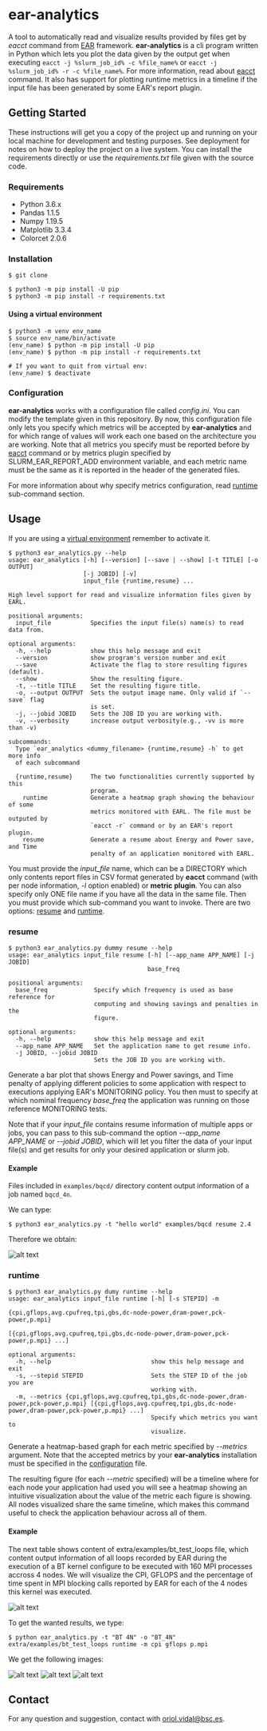 # ear-analytics

A tool to automatically read and visualize results provided by files get by 
_eacct_ command from [EAR](https://gitlab.bsc.es/ear_team/ear/-/wikis/home) framework.
**ear-analytics** is a cli program written in Python which lets you plot the data given by 
the output get when executing `eacct -j %slurm_job_id% -c %file_name%` or 
`eacct -j %slurm_job_id% -r -c %file_name%`. For more information, read about
[eacct](https://gitlab.bsc.es/ear_team/ear/-/wikis/Commands#energy-account-eacct) 
command. It also has support for plotting runtime metrics in a timeline if the input file has been generated by some EAR's report plugin.

## Getting Started

These instructions will get you a copy of the project up and running on your local machine for development and testing purposes. See deployment for notes on how to deploy the project on a live system.
You can install the requirements directly or use the *requirements.txt* file given with the source code.

### Requirements

- Python 3.6.x
- Pandas 1.1.5
- Numpy 1.19.5
- Matplotlib 3.3.4
- Colorcet 2.0.6


### Installation

`$ git clone`

```
$ python3 -m pip install -U pip
$ python3 -m pip install -r requirements.txt
```

#### Using a virtual environment

```
$ python3 -m venv env_name
$ source env_name/bin/activate
(env_name) $ python -m pip install -U pip
(env_name) $ python -m pip install -r requirements.txt

# If you want to quit from virtual env:
(env_name) $ deactivate
```

### Configuration

**ear-analytics** works with a configuration file called *config.ini*. You can modify the template given in this repository.
By now, this configuration file only lets you specify which metrics will be accepted by **ear-analytics** and for which range of values will work each one based on the architecture you are working.
Note that all metrics you specify must be reported before by [eacct](https://gitlab.bsc.es/ear_team/ear/-/wikis/Commands#energy-account-eacct) command or by metrics plugin specified by SLURM\_EAR\_REPORT\_ADD environment variable,
and each metric name must be the same as it is reported in the header of the generated files.

For more information about why specify metrics configuration, read [runtime](#runtime) sub-command section.

## Usage

If you are using a [virtual environment](#using-a-virtual-environment) remember to activate it.

```
$ python3 ear_analytics.py --help
usage: ear_analytics [-h] [--version] [--save | --show] [-t TITLE] [-o OUTPUT]
                     [-j JOBID] [-v]
                     input_file {runtime,resume} ...

High level support for read and visualize information files given by EARL.

positional arguments:
  input_file           Specifies the input file(s) name(s) to read data from.

optional arguments:
  -h, --help           show this help message and exit
  --version            show program's version number and exit
  --save               Activate the flag to store resulting figures (default).
  --show               Show the resulting figure.
  -t, --title TITLE    Set the resulting figure title.
  -o, --output OUTPUT  Sets the output image name. Only valid if `--save` flag
                       is set.
  -j, --jobid JOBID    Sets the JOB ID you are working with.
  -v, --verbosity      increase output verbosity(e.g., -vv is more than -v)

subcommands:
  Type `ear_analytics <dummy_filename> {runtime,resume} -h` to get more info
  of each subcommand

  {runtime,resume}     The two functionalities currently supported by this
                       program.
    runtime            Generate a heatmap graph showing the behaviour of some
                       metrics monitored with EARL. The file must be outputed by
                       `eacct -r` command or by an EAR's report plugin.
    resume             Generate a resume about Energy and Power save, and Time
                       penalty of an application monitored with EARL.
```

You must provide the *input_file* name, which can be a DIRECTORY which only contents report files in CSV format generated by **eacct** command  (with per node information, *-l* option enabled) or **metric plugin**. You can also specify only ONE file name if you have all the data in the same file.
Then you must provide which sub-command you want to invoke. There are two options: [resume](#resume) and [runtime](#runtime).

### resume

```
$ python3 ear_analytics.py dummy resume --help
usage: ear_analytics input_file resume [-h] [--app_name APP_NAME] [-j JOBID]
                                       base_freq

positional arguments:
  base_freq             Specify which frequency is used as base reference for
                        computing and showing savings and penalties in the
                        figure.

optional arguments:
  -h, --help            show this help message and exit
  --app_name APP_NAME   Set the application name to get resume info.
  -j JOBID, --jobid JOBID
                        Sets the JOB ID you are working with.
```

Generate a bar plot that shows Energy and Power savings, and Time penalty of applying different policies to some application with respect to executions applying EAR's MONITORING policy.
You then must to specify at which nominal frequency *base_freq* the application was running on those reference MONITORING tests.

Note that if your *input_file* contains resume information of multiple apps or jobs, you can pass to this sub-command the option *--app\_name APP\_NAME* or *--jobid JOBID*,
which will let you filter the data of your input file(s) and get results for only your desired application or slurm job.

#### Example

Files included in `examples/bqcd/` directory content output information of a job named `bqcd_4n`.

We can type:

`$ python3 ear_analytics.py -t "hello world" examples/bqcd resume 2.4`

Therefore we obtain:

![alt text](examples/resume_bqcd.jpg)

### runtime

```
$ python3 ear_analytics.py dumy runtime --help
usage: ear_analytics input_file runtime [-h] [-s STEPID] -m
                                        {cpi,gflops,avg.cpufreq,tpi,gbs,dc-node-power,dram-power,pck-power,p.mpi}
                                        [{cpi,gflops,avg.cpufreq,tpi,gbs,dc-node-power,dram-power,pck-power,p.mpi} ...]

optional arguments:
  -h, --help                            show this help message and exit
  -s, --stepid STEPID                   Sets the STEP ID of the job you are
                                        working with.
  -m, --metrics {cpi,gflops,avg.cpufreq,tpi,gbs,dc-node-power,dram-power,pck-power,p.mpi} [{cpi,gflops,avg.cpufreq,tpi,gbs,dc-node-power,dram-power,pck-power,p.mpi} ...]
                                        Specify which metrics you want to
                                        visualize.
```

Generate a heatmap-based graph for each metric specified by *--metrics* argument.
Note that the accepted metrics by your **ear-analytics** installation must be specified in the [configuration](#configuration) file.

The resulting figure (for each *--metric* specified) will be a timeline where for each node your application had used you will see a heatmap showing an intuitive visualization about the value of the metric each figure is showing. All nodes visualized share the same timeline, which makes this command useful to check the application behaviour across all of them.

#### Example

The next table shows content of extra/examples/bt\_test\_loops file, which content output information of all loops recorded by EAR during the execution of a BT kernel configure to be executed with 160 MPI processes accross 4 nodes. We will visualize the CPI, GFLOPS and the percentage of time spent in MPI blocking calls reported by EAR for each of the 4 nodes this kernel was executed.

![alt text](examples/pop_loops_table.png)

To get the wanted results, we type:

`$ python ear_analytics.py -t "BT 4N" -o "BT_4N" extra/examples/bt_test_loops runtime -m cpi gflops p.mpi`

We get the following images:

![alt text](extra/examples/bt_test_runtime/runtime_CPI.jpg)
![alt text](extra/examples/bt_test_runtime/runtime_GFLOPS.jpg)
![alt text](extra/examples/bt_test_runtime/runtime_P.MPI.jpg)

## Contact

For any question and suggestion, contact with oriol.vidal@bsc.es.
